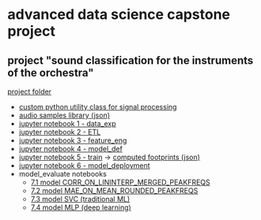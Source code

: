 # advanced data science capstone project
##  project "sound classification for the instruments of the orchestra"
[project folder](https://github.com/a-moscatelli/coursera/tree/main/adv-ds-capstone/soundclass)


- [custom python utility class for signal processing ](https://github.com/a-moscatelli/coursera/tree/main/adv-ds-capstone/soundclass/AmAud1.py)
- [audio samples library (json)](https://github.com/a-moscatelli/coursera/tree/main/adv-ds-capstone/soundclass/audiolibrary.json)
- [jupyter notebook 1 - data_exp](https://github.com/a-moscatelli/coursera/tree/main/adv-ds-capstone/soundclass/capstone_orchestra_detection.data_exp.jupyter-numpy.1.0.ipynb)
- [jupyter notebook 2 - ETL ](https://github.com/a-moscatelli/coursera/tree/main/adv-ds-capstone/soundclass/capstone_orchestra_detection.etl.jupyter-numpy.1.0.ipynb)
- [jupyter notebook 3 - feature_eng](https://github.com/a-moscatelli/coursera/tree/main/adv-ds-capstone/soundclass/capstone_orchestra_detection.feature_eng.jupyter-numpy.1.0.ipynb)
- [jupyter notebook 4 - model_def](https://github.com/a-moscatelli/coursera/tree/main/adv-ds-capstone/soundclass/capstone_orchestra_detection.model_def.jupyter-numpy.1.0.ipynb)
- [jupyter notebook 5 - train](https://github.com/a-moscatelli/coursera/tree/main/adv-ds-capstone/soundclass/capstone_orchestra_detection.model_train.jupyter-numpy.1.0.ipynb)
&rarr; [computed footprints (json)](https://github.com/a-moscatelli/coursera/tree/main/adv-ds-capstone/soundclass/footprints.json)
- [jupyter notebook 6 - model_deployment](https://github.com/a-moscatelli/coursera/tree/main/adv-ds-capstone/soundclass/capstone_orchestra_detection.model_deployment.jupyter-numpy.1.0.ipynb)
- model_evaluate notebooks
  - [7.1 model CORR_ON_LININTERP_MERGED_PEAKFREQS](https://github.com/a-moscatelli/coursera/tree/main/adv-ds-capstone/soundclass/capstone_orchestra_detection.model_evaluate.CORR_ON_LININTERP_MERGED_PEAKFREQS-jupyter-numpy.1.0.ipynb)
  - [7.2 model MAE_ON_MEAN_ROUNDED_PEAKFREQS](https://github.com/a-moscatelli/coursera/tree/main/adv-ds-capstone/soundclass/capstone_orchestra_detection.model_evaluate.MAE_ON_MEAN_ROUNDED_PEAKFREQS-jupyter-numpy.1.0.ipynb)
  - [7.3 model SVC (traditional ML)](https://github.com/a-moscatelli/coursera/tree/main/adv-ds-capstone/soundclass/capstone_orchestra_detection.model_evaluate.SVC-jupyter-numpy.1.0.ipynb)
  - [7.4 model MLP (deep learning)](https://github.com/a-moscatelli/coursera/tree/main/adv-ds-capstone/soundclass/capstone_orchestra_detection.model_evaluate.MLP-jupyter-numpy.1.0.ipynb)

